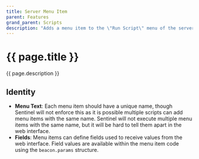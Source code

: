 ```yaml
---
title: Server Menu Item
parent: Features
grand_parent: Scripts
description: "Adds a menu item to the \"Run Script\" menu of the server page in Sentinel web interface."
---
```

# {{ page.title }}

{{ page.description }}

## Identity

- **Menu Text**: Each menu item should have a unique name, though Sentinel will not enforce this as it is possible multiple scripts can add menu items with the same name. Sentinel will not execute multiple menu items with the same name, but it will be hard to tell them apart in the web interface.
- **Fields**: Menu items can define fields used to receive values from the web interface. Field values are available within the menu item code using the `beacon.params` structure.
